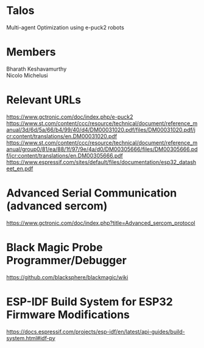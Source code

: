 # Talos
Multi-agent Optimization using e-puck2 robots
# Members
Bharath Keshavamurthy <br/>
Nicolo Michelusi
# Relevant URLs
https://www.gctronic.com/doc/index.php/e-puck2 <br/>
https://www.st.com/content/ccc/resource/technical/document/reference_manual/3d/6d/5a/66/b4/99/40/d4/DM00031020.pdf/files/DM00031020.pdf/jcr:content/translations/en.DM00031020.pdf <br/>
https://www.st.com/content/ccc/resource/technical/document/reference_manual/group0/81/ea/88/1f/97/9e/4a/d0/DM00305666/files/DM00305666.pdf/jcr:content/translations/en.DM00305666.pdf <br/>
https://www.espressif.com/sites/default/files/documentation/esp32_datasheet_en.pdf <br/>
# Advanced Serial Communication (advanced sercom)
https://www.gctronic.com/doc/index.php?title=Advanced_sercom_protocol
# Black Magic Probe Programmer/Debugger
https://github.com/blacksphere/blackmagic/wiki
# ESP-IDF Build System for ESP32 Firmware Modifications
https://docs.espressif.com/projects/esp-idf/en/latest/api-guides/build-system.html#idf-py
